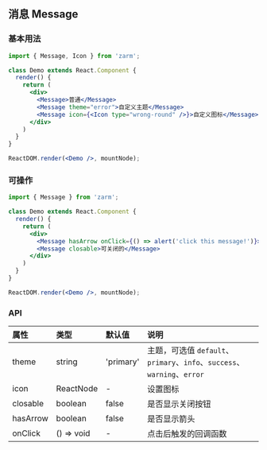 ## 消息 Message



### 基本用法
```jsx
import { Message, Icon } from 'zarm';

class Demo extends React.Component {
  render() {
    return (
      <div>
        <Message>普通</Message>
        <Message theme="error">自定义主题</Message>
        <Message icon={<Icon type="wrong-round" />}>自定义图标</Message>
      </div>
    )
  }
}

ReactDOM.render(<Demo />, mountNode);
```



### 可操作
```jsx
import { Message } from 'zarm';

class Demo extends React.Component {
  render() {
    return (
      <div>
        <Message hasArrow onClick={() => alert('click this message!')}>链接样式的</Message>
        <Message closable>可关闭的</Message>
      </div>
    )
  }
}

ReactDOM.render(<Demo />, mountNode);
```



### API

| 属性 | 类型 | 默认值 | 说明 |
| :--- | :--- | :--- | :--- |
| theme | string | 'primary' | 主题，可选值 `default`、`primary`、`info`、`success`、`warning`、`error` |
| icon | ReactNode | - | 设置图标 |
| closable | boolean | false | 是否显示关闭按钮 |
| hasArrow | boolean | false | 是否显示箭头 |
| onClick | () => void | - | 点击后触发的回调函数 |

